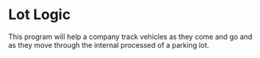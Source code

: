 # Lot Logic
This program will help a company track vehicles as they come and go and as they move through the internal processed of a parking lot.
